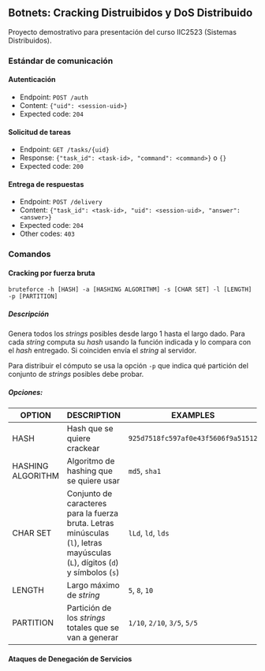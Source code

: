 ## Botnets: Cracking Distruibidos y DoS Distribuido

Proyecto demostrativo para presentación del curso IIC2523 (Sistemas Distribuidos).


### Estándar de comunicación

#### Autenticación

- Endpoint: `POST /auth`
- Content: `{"uid": <session-uid>}`
- Expected code: `204`


#### Solicitud de tareas

- Endpoint: `GET /tasks/{uid}`
- Response: `{"task_id": <task-id>, "command": <command>}` o `{}`
- Expected code: `200`


#### Entrega de respuestas

- Endpoint: `POST /delivery`
- Content: `{"task_id": <task-id>, "uid": <session-uid>, "answer": <answer>}`
- Expected code: `204`
- Other codes: `403` 



### Comandos

#### Cracking por fuerza bruta

`bruteforce -h [HASH] -a [HASHING ALGORITHM] -s [CHAR SET] -l [LENGTH] -p [PARTITION]`

##### Descripción

Genera todos los _strings_ posibles desde largo 1 hasta el largo dado. Para cada _string_ computa su _hash_ usando la
función indicada y lo compara con el _hash_ entregado. Si coinciden envía el _string_ al servidor.

Para distribuir el cómputo se usa la opción `-p` que indica qué partición del conjunto de _strings_
posibles debe probar.

##### Opciones:

|OPTION|DESCRIPTION|EXAMPLES|
|------|-----------|--------|
|HASH|Hash que se quiere crackear|`925d7518fc597af0e43f5606f9a51512`|
|HASHING ALGORITHM|Algoritmo de hashing que se quiere usar|`md5`, `sha1`|
|CHAR SET|Conjunto de caracteres para la fuerza bruta. Letras minúsculas (`l`), letras mayúsculas (`L`), dígitos (`d`) y símbolos (`s`)|`lLd`, `ld`, `lds`|
|LENGTH|Largo máximo de _string_|`5`, `8`, `10`|
|PARTITION|Partición de los _strings_ totales que se van a generar|`1/10`, `2/10`, `3/5`, `5/5`|



#### Ataques de Denegación de Servicios